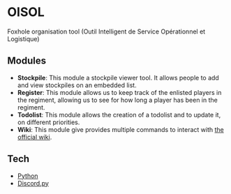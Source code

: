 
# OISOL

Foxhole organisation tool (Outil Intelligent de Service Opérationnel et Logistique)

## Modules

- **Stockpile**: This module a stockpile viewer tool. It allows people to add and view stockpiles on an embedded list.
- **Register**: This module allows us to keep track of the enlisted players in the regiment, allowing us to see for how long a player has been in the regiment.
- **Todolist**: This module allows the creation of a todolist and to update it, on different priorities.
- **Wiki**: This module give provides multiple commands to interact with [the official wiki](https://foxhole.wiki.gg/wiki/Foxhole_Wiki).

## Tech

- [Python](https://www.python.org/)
- [Discord.py](https://discordpy.readthedocs.io/en/stable/)


